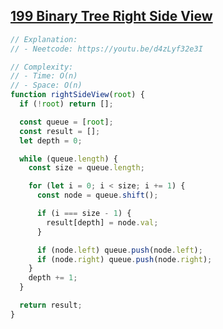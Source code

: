 ## [199 Binary Tree Right Side View](https://leetcode.com/problems/binary-tree-right-side-view/description/)

<!-- notecardId: 1758238570793 -->

```js
// Explanation:
// - Neetcode: https://youtu.be/d4zLyf32e3I

// Complexity:
// - Time: O(n)
// - Space: O(n)
function rightSideView(root) {
  if (!root) return [];

  const queue = [root];
  const result = [];
  let depth = 0;

  while (queue.length) {
    const size = queue.length;

    for (let i = 0; i < size; i += 1) {
      const node = queue.shift();

      if (i === size - 1) {
        result[depth] = node.val;
      }

      if (node.left) queue.push(node.left);
      if (node.right) queue.push(node.right);
    }
    depth += 1;
  }

  return result;
}
```
